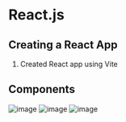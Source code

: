 # React.js

## Creating a React App
1. Created React app using Vite

## Components
![image](https://user-images.githubusercontent.com/74850840/221386953-d41048fd-26c4-4308-83a4-0eafa3af9619.png)
![image](https://user-images.githubusercontent.com/74850840/221386964-2259925e-1862-42a8-abf3-738b094ffc24.png)
![image](https://user-images.githubusercontent.com/74850840/221387005-4e0b6419-f392-4d39-b6b9-c8de6d7ec67c.png)




